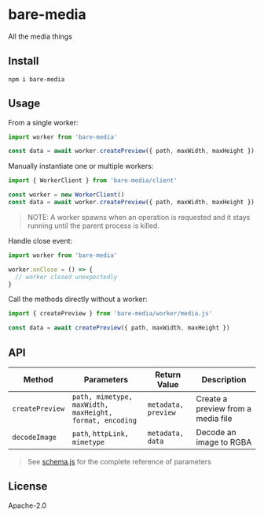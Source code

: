 # bare-media

All the media things

## Install

```
npm i bare-media
```

## Usage

From a single worker:

```js
import worker from 'bare-media'

const data = await worker.createPreview({ path, maxWidth, maxHeight })
```

Manually instantiate one or multiple workers:

```js
import { WorkerClient } from 'bare-media/client'

const worker = new WorkerClient()
const data = await worker.createPreview({ path, maxWidth, maxHeight })
```

> NOTE: A worker spawns when an operation is requested and it stays running until the parent process is killed.

Handle close event:

```js
import worker from 'bare-media'

worker.onClose = () => {
  // worker closed unexpectedly
}

```

Call the methods directly without a worker:

```js
import { createPreview } from 'bare-media/worker/media.js'

const data = await createPreview({ path, maxWidth, maxHeight })
```

## API

| Method              | Parameters                                              | Return Value        | Description
|---------------------|---------------------------------------------------------|---------------------|----------------------------------------
| `createPreview`     | `path, mimetype, maxWidth, maxHeight, format, encoding` | `metadata, preview` | Create a preview from a media file
| `decodeImage`       | `path`, `httpLink, mimetype`                            | `metadata, data`    | Decode an image to RGBA

> See [schema.js](shared/spec/schema.js) for the complete reference of parameters

## License

Apache-2.0

